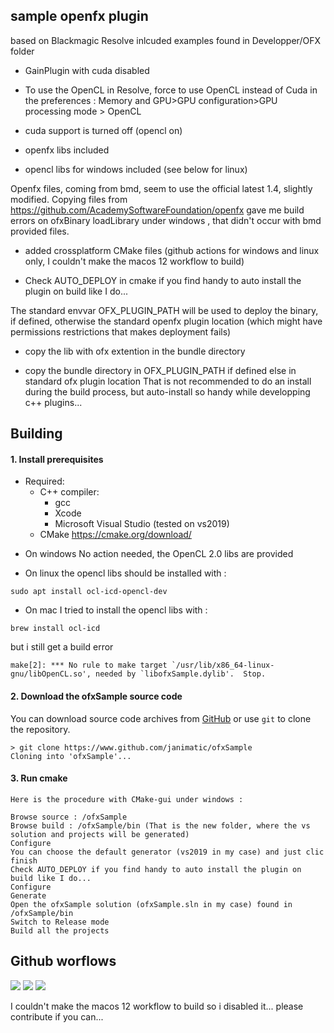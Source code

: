 sample openfx plugin
--------------------

based on Blackmagic Resolve inlcuded examples found in Developper/OFX folder

* GainPlugin with cuda disabled

* To use the OpenCL in Resolve, force to use OpenCL instead of Cuda in the preferences :
Memory and GPU>GPU configuration>GPU processing mode > OpenCL

* cuda support is turned off (opencl on)

* openfx libs included

* opencl libs for windows included (see below for linux)

Openfx files, coming from bmd, seem to use the official latest 1.4, slightly modified.
Copying files from https://github.com/AcademySoftwareFoundation/openfx gave me build errors
on ofxBinary loadLibrary under windows , that didn't occur with bmd provided files.

* added crossplatform CMake files (github actions for windows and linux only, I couldn't make the macos 12 workflow to build)

* Check AUTO_DEPLOY in cmake if you find handy to auto install the plugin on build like I do...

The standard envvar OFX_PLUGIN_PATH will be used to deploy the binary, if defined,
otherwise the standard openfx plugin location (which might have permissions restrictions that makes deployment fails)

* copy the lib with ofx extention in the bundle directory

* copy the bundle directory in OFX_PLUGIN_PATH if defined else in standard ofx plugin location
That is not recommended to do an install during the build process, but auto-install so handy while developping c++ plugins...

Building
--------
#### 1. Install prerequisites
- Required:
    - C++ compiler:
        - gcc
        - Xcode
        - Microsoft Visual Studio (tested on vs2019)
    - CMake https://cmake.org/download/

* On windows
No action needed, the OpenCL 2.0 libs are provided

* On linux
the opencl libs should be installed with :
```
sudo apt install ocl-icd-opencl-dev
```

* On mac
I tried to install the opencl libs with :
```
brew install ocl-icd
```
but i still get a build error
```
make[2]: *** No rule to make target `/usr/lib/x86_64-linux-gnu/libOpenCL.so', needed by `libofxSample.dylib'.  Stop.
```

#### 2. Download the ofxSample  source code
You can download source code archives from [GitHub](https://www.github.com/janimatic/ofxSample) or use `git` to clone the repository.
```
> git clone https://www.github.com/janimatic/ofxSample
Cloning into 'ofxSample'...
```

#### 3. Run cmake
    
    Here is the procedure with CMake-gui under windows :

    Browse source : /ofxSample
    Browse build : /ofxSample/bin (That is the new folder, where the vs solution and projects will be generated)
    Configure
    You can choose the default generator (vs2019 in my case) and just clic finish
    Check AUTO_DEPLOY if you find handy to auto install the plugin on build like I do...
    Configure
    Generate
    Open the ofxSample solution (ofxSample.sln in my case) found in /ofxSample/bin
    Switch to Release mode
    Build all the projects

Github worflows
---------------

<img src="https://github.com/janimatic/ofxSample/actions/workflows/cmake-linux-platform.yml/badge.svg?branch=main&kill_cache=1" />
<img src="https://github.com/janimatic/ofxSample/actions/workflows/cmake-windows-platform.yml/badge.svg?branch=main&kill_cache=1" />
<img src="https://github.com/janimatic/ofxSample/actions/workflows/cmake-mac-platform.yml/badge.svg?branch=main&kill_cache=1" />


I couldn't make the macos 12 workflow to build so i disabled it... please contribute if you can...

